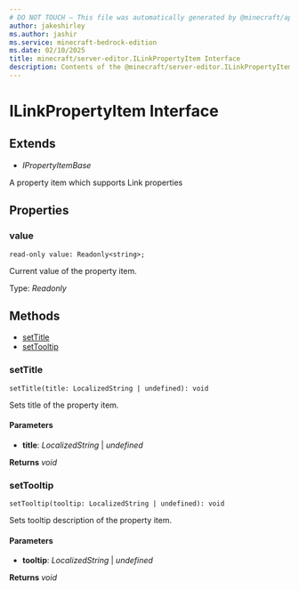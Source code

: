 ```yaml
---
# DO NOT TOUCH — This file was automatically generated by @minecraft/api-docs-generator, to report problems file an issue at https://github.com/Mojang/minecraft-scripting-libraries
author: jakeshirley
ms.author: jashir
ms.service: minecraft-bedrock-edition
ms.date: 02/10/2025
title: minecraft/server-editor.ILinkPropertyItem Interface
description: Contents of the @minecraft/server-editor.ILinkPropertyItem class.
---
```

# ILinkPropertyItem Interface

## Extends
- *IPropertyItemBase*

A property item which supports Link properties

## Properties

### **value**
`read-only value: Readonly<string>;`

Current value of the property item.

Type: *Readonly<string>*

## Methods
- [setTitle](#settitle)
- [setTooltip](#settooltip)

### **setTitle**
`
setTitle(title: LocalizedString | undefined): void
`

Sets title of the property item.

#### **Parameters**
- **title**: *LocalizedString* | *undefined*

**Returns** *void*

### **setTooltip**
`
setTooltip(tooltip: LocalizedString | undefined): void
`

Sets tooltip description of the property item.

#### **Parameters**
- **tooltip**: *LocalizedString* | *undefined*

**Returns** *void*
